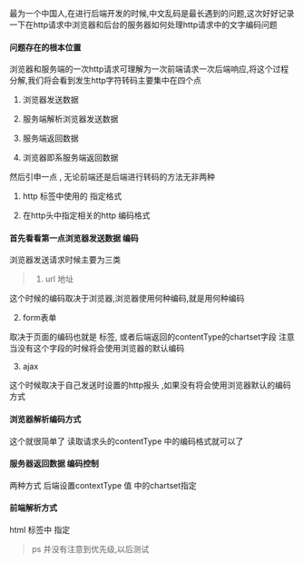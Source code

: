最为一个中国人,在进行后端开发的时候,中文乱码是最长遇到的问题,这次好好记录一下在http请求中浏览器和后台的服务器如何处理http请求中的文字编码问题

#### 问题存在的根本位置

浏览器和服务端的一次http请求可理解为一次前端请求一次后端响应,将这个过程分解,我们将会看到发生http字符转码主要集中在四个点

1. 浏览器发送数据

2. 服务端解析浏览器发送数据

3. 服务端返回数据

4. 浏览器即系服务端返回数据

然后引申一点 , 无论前端还是后端进行转码的方法无非两种

1. http 标签中使用的<meta> 指定格式

2. 在http头中指定相关的http 编码格式

#### 首先看看第一点浏览器发送数据 编码

浏览器发送请求时候主要为三类

> 1. url 地址

这个时候的编码取决于浏览器,浏览器使用何种编码,就是用何种编码

2. form表单

取决于页面的编码也就是 <meta> 标签, 或者后端返回的contentType的chartset字段 注意当没有这个字段的时候将会使用浏览器的默认编码

3. ajax

这个时候取决于自己发送时设置的http报头 ,如果没有将会使用浏览器默认的编码方式

#### 浏览器解析编码方式

这个就很简单了 读取请求头的contentType 中的编码格式就可以了

#### 服务器返回数据 编码控制

两种方式 后端设置contextType 值 中的chartset指定

#### 前端解析方式 

html 标签中 <meta> 指定


> ps  并没有注意到优先级,以后测试


